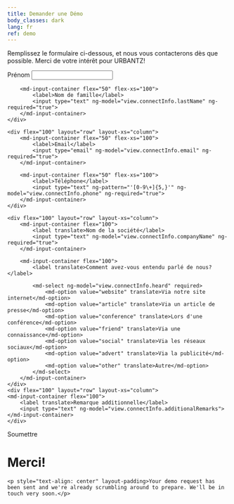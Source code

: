 ```yaml
---
title: Demander une Démo
body_classes: dark
lang: fr
ref: demo
---
```


<div ng-show="!view.formSubmitted">
<p>Remplissez le formulaire ci-dessous, et nous vous contacterons dès que possible. Merci de votre intérêt pour URBANTZ!</p>

<form name="joinForm"  novalidate>
<md-card>
<md-card-content>
	<div flex="100" layout="row" layout-xs="column">
        <md-input-container flex="50" flex-xs="100">
            <label>Prénom</label>
            <input type="text" ng-model="view.connectInfo.firstName" ng-required="true">
        </md-input-container>

        <md-input-container flex="50" flex-xs="100">
            <label>Nom de famille</label>
            <input type="text" ng-model="view.connectInfo.lastName" ng-required="true">
        </md-input-container>
    </div>
    
	<div flex="100" layout="row" layout-xs="column">
        <md-input-container flex="50" flex-xs="100">
            <label>Email</label>
            <input type="email" ng-model="view.connectInfo.email" ng-required="true">
        </md-input-container>

        <md-input-container flex="50" flex-xs="100">
            <label>Téléphone</label>
            <input type="text" ng-pattern="'[0-9\+]{5,}'" ng-model="view.connectInfo.phone" ng-required="true">
        </md-input-container>
    </div>
    
	<div flex="100" layout="row" layout-xs="column">
        <md-input-container flex="100">
            <label translate>Nom de la société</label>
            <input type="text" ng-model="view.connectInfo.companyName" ng-required="true">
        </md-input-container>

        <md-input-container flex="100">
            <label translate>Comment avez-vous entendu parlé de nous?</label>

            <md-select ng-model="view.connectInfo.heard" required>
                <md-option value="website" translate>Via notre site internet</md-option>
                <md-option value="article" translate>Via un article de presse</md-option>
                <md-option value="conference" translate>Lors d'une conférence</md-option>
                <md-option value="friend" translate>Via une connaissance</md-option>
                <md-option value="social" translate>Via les réseaux sociaux</md-option>
                <md-option value="advert" translate>Via la publicité</md-option>
                <md-option value="other" translate>Autre</md-option>
            </md-select>				
        </md-input-container>
    </div>
    <div flex="100" layout="row" layout-xs="column">
    <md-input-container flex="100">
        <label translate>Remarque additionnelle</label>
        <input type="text" ng-model="view.connectInfo.additionalRemarks">
    </md-input-container>
    </div>
</md-card-content>
</md-card>
<div layout="row" layout-align="center center">
		<md-button class="md-primary md-raised" ng-disabled="joinForm.$invalid" ng-click="view.submitDemoForm(view.connectInfo)">Soumettre</md-button>
	</div>	
	
</form>
</div>


<div ng-show="view.formSubmitted">
    <h1 translate>Merci!</h1>

    <p style="text-align: center" layout-padding>Your demo request has been sent and we're already scrumbling around to prepare. We'll be in touch very soon.</p>
</div>
